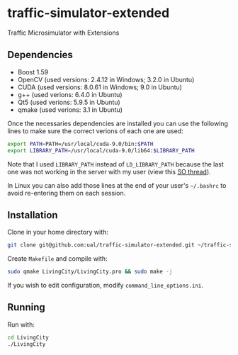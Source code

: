 # traffic-simulator-extended
Traffic Microsimulator with Extensions

## Dependencies

 - Boost 1.59
 - OpenCV (used versions: 2.4.12 in Windows; 3.2.0 in Ubuntu)
 - CUDA (used versions: 8.0.61 in Windows; 9.0 in Ubuntu)
 - g++ (used verions: 6.4.0 in Ubuntu)
 - Qt5 (used verions: 5.9.5 in Ubuntu)
 - qmake (used verions: 3.1 in Ubuntu)

Once the necessaries dependencies are installed you can use the following lines to make sure the
correct verions of each one are used:
```bash
export PATH=PATH=/usr/local/cuda-9.0/bin:$PATH
export LIBRARY_PATH=/usr/local/cuda-9.0/lib64:$LIBRARY_PATH 
```
Note that I used `LIBRARY_PATH` instead of `LD_LIBRARY_PATH` because the last one was not working 
in the server with my user (view this 
[SO thread](https://stackoverflow.com/questions/13292261/ld-library-path-doesnt-seem-to-work)).

In Linux you can also add those lines at the end of your user's `~/.bashrc` to avoid re-entering
them on each session.

## Installation

Clone in your home directory with:
```bash
git clone git@github.com:ual/traffic-simulator-extended.git ~/traffic-simulator-extended && cd traffic-simulator-extended
```
Create `Makefile` and compile with:
```bash
sudo qmake LivingCity/LivingCity.pro && sudo make -j
```

If you wish to edit configuration, modify `command_line_options.ini`.

## Running

Run with:
```bash
cd LivingCity
./LivingCity
```

